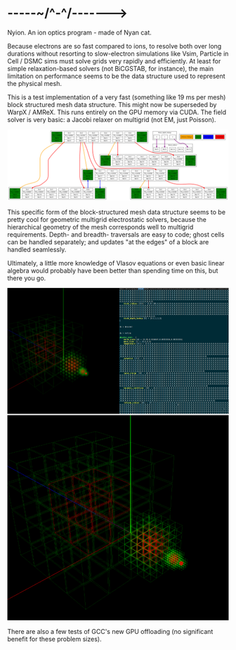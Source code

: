 # -----~/^-^/------->

Nyion. An ion optics program - made of Nyan cat.

Because electrons are so fast compared to ions, to resolve both over long durations without resorting to slow-electron simulations like Vsim, Particle in Cell / DSMC sims must solve grids very rapidly and efficiently. 
At least for simple relaxation-based solvers (not BiCGSTAB, for instance), the main limitation on performance seems to be the data structure used to represent the physical mesh.

This is a test implementation of a very fast (something like 19 ms per mesh) block structured mesh data structure. This might now be superseded by WarpX / AMReX. This runs entirely on the GPU memory via CUDA. The field solver is very basic: a Jacobi relaxer on multigrid (not EM, just Poisson).

![](data_structure_chart/data_structure_chart.png)

This specific form of the block-structured mesh data structure seems to be pretty cool for geometric multigrid electrostatic solvers, because the hierarchical geometry of the mesh corresponds well to multigrid requirements.
 Depth- and breadth- traversals are easy to code; ghost cells can be handled separately; and updates "at the edges" of a block are handled seamlessly.

Ultimately, a little more knowledge of Vlasov equations or even basic linear algebra would probably have been better than spending time on this, but there you go.

![](images/array_helper.png)
![](images/array_helper_2.png)

There are also a few tests of GCC's new GPU offloading (no significant benefit for these problem sizes).
